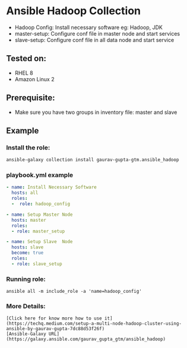 Ansible Hadoop Collection
==============================

- Hadoop Config: Install necessary software eg: Hadoop, JDK
- master-setup: Configure conf file in master node and start services
- slave-setup: Configure conf file in all data node and start service

Tested on:
----------

- RHEL 8
- Amazon Linux 2

Prerequisite:
-------------

- Make sure you have two groups in inventory file: master and slave

Example
-------

### Install the role:

```bash
ansible-galaxy collection install gaurav-gupta-gtm.ansible_hadoop
```


### playbook.yml example

```yaml
- name: Install Necessary Software
  hosts: all
  roles:
  -  role: hadoop_config

- name: Setup Master Node
  hosts: master
  roles:
  - role: master_setup

- name: Setup Slave  Node
  hosts: slave
  become: true
  roles:
  - role: slave_setup
```

### Running role:

```
ansible all -m include_role -a 'name=hadoop_config'
```

### More Details:

```
[Click here for know more how to use it](https://techq.medium.com/setup-a-multi-node-hadoop-cluster-using-ansible-by-gaurav-gupta-7dc88d53f26f)
[Ansible-Galaxy URL](https://galaxy.ansible.com/gaurav_gupta_gtm/ansible_hadoop)
